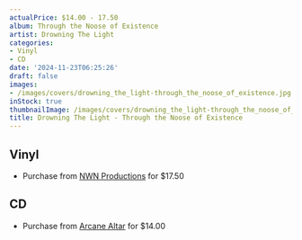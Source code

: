 ```yaml
---
actualPrice: $14.00 - 17.50
album: Through the Noose of Existence
artist: Drowning The Light
categories:
- Vinyl
- CD
date: '2024-11-23T06:25:26'
draft: false
images:
- /images/covers/drowning_the_light-through_the_noose_of_existence.jpg
inStock: true
thumbnailImage: /images/covers/drowning_the_light-through_the_noose_of_existence-thumb.jpg
title: Drowning The Light - Through the Noose of Existence
---
```


## Vinyl
* Purchase from [NWN Productions](http://shop.nwnprod.com/index.php?route=product/product&path=75&product_id=57405&sort=pd.name&order=ASC) for $17.50
## CD
* Purchase from [Arcane Altar](https://arcanealtar.bigcartel.com/product/drowning-the-light-through-the-noose-of-existence-cd) for $14.00
